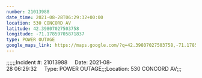 ```yaml
---
number: 21013988
date_time: 2021-08-28T06:29:32+00:00
location: 530 CONCORD AV
latitude: 42.39807027503758
longitude: -71.17859705871837
type: POWER OUTAGE
google_maps_link: https://maps.google.com/?q=42.39807027503758,-71.17859705871837
---
```


;;;;;;Incident #: 21013988     Date: 2021‐08‐28 06:29:32     Type: POWER OUTAGE;;;Location: 530 CONCORD AV;;;
